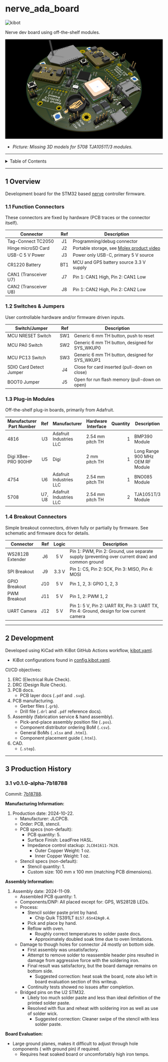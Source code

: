 # nerve_ada_board

![kibot](https://github.com/danielljeon/nerve_ada_board/actions/workflows/kibot.yaml/badge.svg)

Nerve dev board using off-the-shelf modules.

![nerve_ada_board.png](docs/nerve_ada_board.png)

- _Picture: Missing 3D models for 5708 TJA1051T/3 modules._

---

<details markdown="1">
  <summary>Table of Contents</summary>

<!-- TOC -->
* [nerve_ada_board](#nerve_ada_board)
  * [1 Overview](#1-overview)
    * [1.1 Function Connectors](#11-function-connectors)
    * [1.2 Switches & Jumpers](#12-switches--jumpers)
    * [1.3 Plug-in Modules](#13-plug-in-modules)
    * [1.4 Breakout Connectors](#14-breakout-connectors)
  * [2 Development](#2-development)
  * [3 Production History](#3-production-history)
    * [3.1 v0.1.0-alpha-7b18788](#31-v010-alpha-7b18788)
<!-- TOC -->

</details>

---

## 1 Overview

Development board for the STM32
based [nerve](https://github.com/danielljeon/nerve) controller firmware.

### 1.1 Function Connectors

These connectors are fixed by hardware (PCB traces or the connector itself).

| Connector             | Ref | Description                                                                    |
|-----------------------|:---:|--------------------------------------------------------------------------------|
| Tag-Connect TC2050    | J1  | Programming/debug connector                                                    |
| Hinge microSD Card    | J2  | Portable storage, see [Molex product video](https://youtu.be/YY2V8z6UK7M?t=95) |
| USB-C 5 V Power       | J3  | Power only USB-C, primary 5 V source                                           |
| CR1220 Battery        | BT1 | MCU and GPS battery source 3.3 V supply                                        |
| CAN1 (Transceiver U7) | J7  | Pin 1: CAN1 High, Pin 2: CAN1 Low                                              |
| CAN2 (Transceiver U8) | J8  | Pin 1: CAN2 High, Pin 2: CAN2 Low                                              |

### 1.2 Switches & Jumpers

User controllable hardware and/or firmware driven inputs.

| Switch/Jumper           | Ref | Description                                    |
|-------------------------|:---:|------------------------------------------------|
| MCU NRESET Switch       | SW1 | Generic 6 mm TH button, push to reset          |
| MCU PA0 Switch          | SW2 | Generic 6 mm TH button, designed for SYS_WKUP0 |
| MCU PC13 Switch         | SW3 | Generic 6 mm TH button, designed for SYS_WKUP1 |
| SDIO Card Detect Jumper | J4  | Close for card inserted (pull-down on close)   |
| BOOT0 Jumper            | J5  | Open for run flash memory (pull-down on open)  |

### 1.3 Plug-in Modules

Off-the-shelf plug-in boards, primarily from Adafruit.

| Manufacturer Part Number |  Ref   | Manufacturer            | Hardware Interface | Quantity | Description                      |
|--------------------------|:------:|-------------------------|--------------------|---------:|----------------------------------|
| 4816                     |   U3   | Adafruit Industries LLC | 2.54 mm pitch TH   |        1 | BMP390 Module                    |
| Digi XBee-PRO 900HP      |   U5   | Digi                    | 2 mm pitch TH      |        1 | Long Range 900 MHz OEM RF Module |
| 4754                     |   U6   | Adafruit Industries LLC | 2.54 mm pitch TH   |        1 | BNO085 Module                    |
| 5708                     | U7, U8 | Adafruit Industries LLC | 2.54 mm pitch TH   |        2 | TJA1051T/3 Module                |

### 1.4 Breakout Connectors

Simple breakout connectors, driven fully or partially by firmware. See schematic
and firmware docs for details.

| Connector        | Ref | Logic | Description                                                                                     |
|------------------|:---:|:-----:|-------------------------------------------------------------------------------------------------|
| WS2812B Extender | J6  |  5 V  | Pin 1: PWM, Pin 2: Ground, use separate supply (preventing over current draw) and common ground |
| SPI Breakout     | J9  | 3.3 V | Pin 1: CS, Pin 2: SCK, Pin 3: MISO, Pin 4: MOSI                                                 |
| GPIO Breakout    | J10 |  5 V  | Pin 1, 2, 3: GPIO 1, 2, 3                                                                       |
| PWM Breakout     | J11 |  5 V  | Pin 1, 2: PWM 1, 2                                                                              |
| UART Camera      | J12 |  5 V  | Pin 1: 5 V, Pin 2: UART RX, Pin 3: UART TX, Pin 4: Ground, design for low current camera        |

---

## 2 Development

Developed using KiCad with KiBot GitHub Actions
workflow, [kibot.yaml](.github/workflows/kibot.yaml).

- KiBot configurations found in [config.kibot.yaml](config.kibot.yaml).

CI/CD objectives:

1. ERC (Electrical Rule Check).
2. DRC (Design Rule Check).
3. PCB docs.
    - PCB layer docs (`.pdf` and `.svg`).
4. PCB manufacturing.
    - Gerber files (`.grb`).
    - Drill file (`.drl` and `.pdf` reference docs).
5. Assembly (fabrication service & hand assembly).
    - Pick-and-place assembly position file (`.pos`).
    - Component distributor ordering BoM (`.csv`).
    - General BoMs (`.xlsx` and `.html`).
    - Component placement guide (`.html`).
6. CAD.
    - (`.step`).

---

## 3 Production History

### 3.1 v0.1.0-alpha-7b18788

Commit: [7b18788](https://github.com/danielljeon/nerve_ada_board/commit/7b187884c03f280627d8443d2d9cc163f4b6956e).

**Manufacturing Information:**

1. Production date: 2024-10-22.
    - Manufacturer: JLCPCB.
    - Order: PCB, stencil.
    - PCB specs (non-default):
        - PCB quantity: 5.
        - Surface Finish: LeadFree HASL.
        - Impedance control stackup: `JLC041611-7628`.
            - Outer Copper Weight: 1 oz.
            - Inner Copper Weight: 1 oz.
    - Stencil specs (non-default):
        - Stencil quantity: 1.
        - Custom size: 100 mm x 100 mm (matching PCB dimensions).

**Assembly Information:**

1. Assembly date: 2024-11-09.
    - Assembled PCB quantity: 1.
    - Components/DNP: All placed except for: GPS, WS2812B LEDs.
    - Process:
        - Stencil solder paste print by hand.
            - Chip Quik TS391LT `Bi57.6Sn42Ag0.4`.
        - Pick and place by hand.
        - Reflow with oven.
            - Roughly correct temperatures to solder paste docs.
            - Approximately doubled soak time due to oven limitations.
    - Damage to though holes for connector J4 mostly on bottom side.
        - First assembly was unsatisfactory.
        - Attempt to remove solder to reassemble header pins resulted in damage
          from aggressive force with the soldering iron.
        - Final result was satisfactory, but the board damage remains on bottom
          side.
            - Suggested correction: heat soak the board, note also left in board
              evaluation section of this writeup.
        - Continuity tests showed no issues after completion.
    - Bridged pins on the U2 STM32.
        - Likely too much solder paste and less than ideal definition of the
          printed solder paste.
        - Resolved with flux and reheat with soldering iron as well as use of
          solder wick.
            - Suggested correction: Cleaner swipe of the stencil with less
              solder paste.

**Board Evaluation:**

- Large ground planes, makes it difficult to adjust through hole components (
  with ground pin) if required.
    - Requires heat soaked board or uncomfortably high iron temps.
